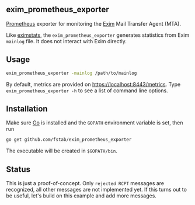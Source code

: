 exim_prometheus_exporter
------------------------

[Prometheus](http://prometheus.io) exporter for monitoring the [Exim](http://www.exim.org/) Mail Transfer Agent (MTA).

Like [eximstats](http://www.exim.org/exim-html-current/doc/html/spec_html/ch-exim_utilities.html#SECTmailstat), the `exim_prometheus_exporter` generates statistics from Exim `mainlog` file. It does not interact with Exim directly.

Usage
-----

```bash
exim_prometheus_exporter -mainlog /path/to/mainlog
```

By default, metrics are provided on [https://localhost:8443/metrics](https://localhost:8443/metrics).
Type `exim_prometheus_exporter -h` to see a list of command line options.

Installation
------------

Make sure [Go](https://golang.org) is installed and the `GOPATH` environment variable is set, then run

```bash
go get github.com/fstab/exim_prometheus_exporter
```

The executable will be created in `$GOPATH/bin`.

Status
------

This is just a proof-of-concept. Only `rejected RCPT` messages are recognized, all other messages are not implemented yet.
If this turns out to be useful, let's build on this example and add more messages.
